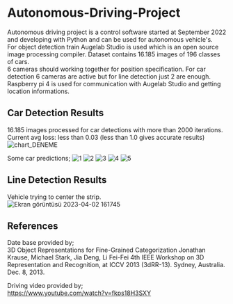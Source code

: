 # Autonomous-Driving-Project
Autonomous driving project is a control software started at September 2022 and developing with Python and can be used for autonomous vehicle's.<br>
For object detection train Augelab Studio is used which is an open source image processing compiler. Dataset contains 16.185 images of 196 classes of cars.<br>
6 cameras should working together for position specification. For car detection 6 cameras are active but for line detection just 2 are enough. Raspberry pi 4 is used for communication with Augelab Studio and getting location informations.

## Car Detection Results
16.185 images processed for car detections with more than 2000 iterations.<br> 
Current avg loss: less than 0.03 (less than 1.0 gives accurate results)<br> 
![chart_DENEME](https://user-images.githubusercontent.com/129625706/229354291-75f166c6-8c22-4689-8847-1fe3396c5e0e.png)<br>

Some car predictions;
![1](https://user-images.githubusercontent.com/129625706/229356596-dfc03afd-a811-4e46-acdd-c22ac58a59e6.png)
![2](https://user-images.githubusercontent.com/129625706/229356600-8704bdbe-db60-4cdc-b617-0d4626f86a2b.png)
![3](https://user-images.githubusercontent.com/129625706/229356603-6e2bdd0c-3a76-4c4a-8b60-0a8ef5de560d.png)
![4](https://user-images.githubusercontent.com/129625706/229356604-e451bcf2-273b-49f5-a7c2-d490be44f565.png)
![5](https://user-images.githubusercontent.com/129625706/229356607-ea5f8870-f6d1-432b-8029-ce2666f1ae5f.png)


## Line Detection Results
Vehicle trying to center the strip.<br> 
![Ekran görüntüsü 2023-04-02 161745](https://user-images.githubusercontent.com/129625706/229355433-aab0bbc2-2eec-4f39-bc31-86cdb6fb1261.png)

## References
Date base provided by;<br>
 3D Object Representations for Fine-Grained Categorization
       Jonathan Krause, Michael Stark, Jia Deng, Li Fei-Fei
       4th IEEE Workshop on 3D Representation and Recognition, at ICCV 2013 (3dRR-13). Sydney, Australia. Dec. 8, 2013.
 
 Driving video provided by;<br>
 https://www.youtube.com/watch?v=fkps18H3SXY
